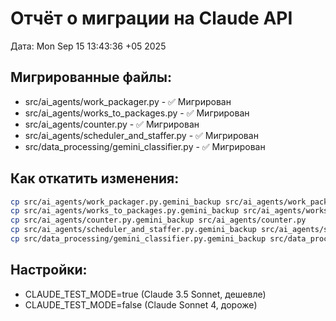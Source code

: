 # Отчёт о миграции на Claude API
Дата: Mon Sep 15 13:43:36 +05 2025

## Мигрированные файлы:
- src/ai_agents/work_packager.py - ✅ Мигрирован
- src/ai_agents/works_to_packages.py - ✅ Мигрирован
- src/ai_agents/counter.py - ✅ Мигрирован
- src/ai_agents/scheduler_and_staffer.py - ✅ Мигрирован
- src/data_processing/gemini_classifier.py - ✅ Мигрирован

## Как откатить изменения:
```bash
cp src/ai_agents/work_packager.py.gemini_backup src/ai_agents/work_packager.py
cp src/ai_agents/works_to_packages.py.gemini_backup src/ai_agents/works_to_packages.py
cp src/ai_agents/counter.py.gemini_backup src/ai_agents/counter.py
cp src/ai_agents/scheduler_and_staffer.py.gemini_backup src/ai_agents/scheduler_and_staffer.py
cp src/data_processing/gemini_classifier.py.gemini_backup src/data_processing/gemini_classifier.py
```

## Настройки:
- CLAUDE_TEST_MODE=true (Claude 3.5 Sonnet, дешевле)
- CLAUDE_TEST_MODE=false (Claude Sonnet 4, дороже)